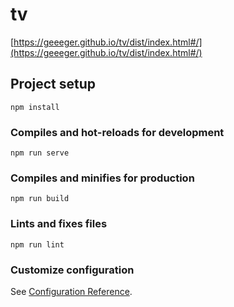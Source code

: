 # tv

[https://geeeger.github.io/tv/dist/index.html#/](https://geeeger.github.io/tv/dist/index.html#/)

## Project setup
```
npm install
```

### Compiles and hot-reloads for development
```
npm run serve
```

### Compiles and minifies for production
```
npm run build
```

### Lints and fixes files
```
npm run lint
```

### Customize configuration
See [Configuration Reference](https://cli.vuejs.org/config/).
